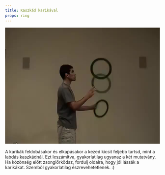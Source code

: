 ```yaml
---
title: Kaszkád karikával
props: ring
---
```


![Kaszkád karikával](site/videos/poster/ringcascade.jpg)

A karikák feldobásakor és elkapásakor a kezed kicsit feljebb tartsd, mint a [labdás kaszkádnál](site/hu/kaszkad/README.md). Ezt leszámítva, gyakorlatilag ugyanaz a két mutatvány. Ha közönség előtt zsonglőrködsz, fordulj oldalra, hogy jól lássák a karikákat. Szemből gyakorlatilag észrevehetetlenek. :)


